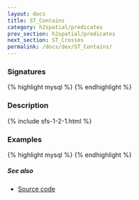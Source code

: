 ```yaml
---
layout: docs
title: ST_Contains
category: h2spatial/predicates
prev_section: h2spatial/predicates
next_section: ST_Crosses
permalink: /docs/dev/ST_Contains/
---
```


### Signatures

{% highlight mysql %}
{% endhighlight %}

### Description



{% include sfs-1-2-1.html %}

### Examples

{% highlight mysql %}
{% endhighlight %}

##### See also

* [Source code](https://github.com/irstv/H2GIS/blob/master/h2spatial/src/main/java/org/h2gis/h2spatial/internal/function/spatial/predicates/ST_Contains.java)

